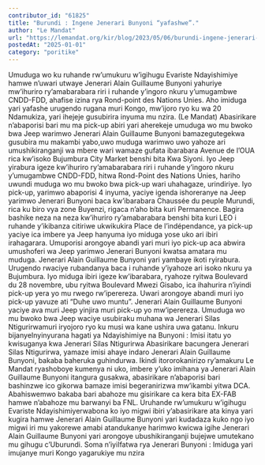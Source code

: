 ```yaml
---
contributor_id: "61825"
title: "Burundi : Ingene Jenerari Bunyoni “yafashwe”."
author: "Le Mandat"
url: "https://lemandat.org/kir/blog/2023/05/06/burundi-ingene-jenerari-bunyoni-yafashwe/"
postedAt: "2025-01-01"
category: "poritike"
---
```


Umuduga wo ku ruhande rw’umukuru w’igihugu Evariste Ndayishimiye hamwe n’uwari utwaye Jenerari Alain Guillaume Bunyoni yahuriye mw’ihuriro ry’amabarabara riri i ruhande y’ingoro nkuru y’umugambwe CNDD-FDD, ahafise izina rya Rond-point des Nations Unies. Aho imiduga yari yafashe urugendo rugana muri Kongo, mw’ijoro ryo ku wa 20 Ndamukiza, yari ihejeje gusubirira inyuma mu nzira. (Le Mandat)
Abasirikare n’abaporisi bari mu ma pick-up abiri yari aherekeje umuduga wo mu bwoko bwa Jeep warimwo Jenerari Alain Guillaume Bunyoni bamazegutegekwa gusubira mu makambi yabo,uwo muduga warimwo uwo yahoze ari umushikiranganji wa mbere wari wamaze gufata ibarabara Avenue de l’OUA rica kw’isoko Bujumbura City Market benshi bita Kwa Siyoni. Iyo Jeep yirabura igeze kw’ihuriro ry’amabarabara riri i ruhande y’ingoro nkuru y’umugambwe CNDD-FDD, hitwa Rond-Point des Nations Unies, hariho uwundi muduga wo mu bwoko bwa pick-up wari uhahagaze, urindiriye. Iyo pick-up, yarimwo abaporisi 4 inyuma, yaciye igenda ishoreranye na Jeep yarimwo Jenerari Bunyoni baca kw’ibarabara Chaussée du peuple Murundi, rica ku biro vya zone Buyenzi, rigaca n’aho bita kuri Permanence. Bagira bashike neza na neza kw’ihuriro ry’amabarabara benshi bita kuri LEO i ruhande y’ikibanza citiriwe ukwikukira Place de l’indépendance, ya pick-up yaciye ica imbere ya Jeep hanyuma iyo miduga yose uko ari ibiri irahagarara. Umuporisi arongoye abandi yari muri iyo pick-up aca abwira umushoferi wa Jeep yarimwo Jenerari Bunyoni kwatsa amatara mu muduga. Jenerari Alain Guillaume Bunyoni yari yambaye ikoti ryirabura. Urugendo rwaciye rubandanya baca i ruhande y’iyahoze ari isoko nkuru ya Bujumbura. Iyo miduga ibiri igeze kw’ibarabara, ryahoze ryitwa Boulevard du 28 novembre, ubu ryitwa Boulevard Mwezi Gisabo, ica ihahurira n’iyindi pick-up yera yo mu rwego rw’iperereza. Uwari arongoye abandi muri iyo pick-up yavuze ati “Duhe uwo muntu”. Jenerari Alain Guillaume Bunyoni yaciye ava muri Jeep yinjira muri pick-up yo mw’iperereza. Umuduga wo mu bwoko bwa Jeep waciye usubiraku muhana wa Jenerari Silas Ntigurirwamuri iryojoro ryo ku musi wa kane ushira uwa gatanu.
Inkuru bijanyeInyinyurana hagati ya Ndayishimiye na Bunyoni : Imisi itatu yo kwisuganya kwa Jenerari Silas Ntigurirwa
Abasirikare bacungera Jenerari Silas Ntigurirwa, yamaze imisi ahaye indaro Jenerari Alain Guillaume Bunyoni, bakaba baheruka guhindurwa. Ikindi itororokanirizo ry’amakuru Le Mandat ryashoboye kumenya ni uko, imbere y’uko imihana ya Jenerari Alain Guillaume Bunyoni itangura gusakwa, abasirikare n’abaporisi bari bashinzwe ico gikorwa bamaze imisi begeranirizwa mw’ikambi yitwa DCA. Abahiswemwo bakaba bari abahoze mu gisirikare ca kera bita EX-FAB hamwe n’abahoze mu barwanyi ba FNL. Uruhande rw’umukuru w’igihugu Evariste Ndayishimiyerwabona ko iyo migwi ibiri y’abasirikare ata kinya yari kugira hamwe Jenerari Alain Guillaume Bunyoni yari kudadaza kuko ngo iyo migwi iri mu yakorewe amabi atandukanye harimwo kwicwa igihe Jenerari Alain Guillaume Bunyoni yari arongoye ubushikiranganji bujejwe umutekano mu gihugu c’Uburundi.
Soma n’iyiIfatwa rya Jenerari Bunyoni : Imiduga yari imujanye muri Kongo yagarukiye mu nzira
